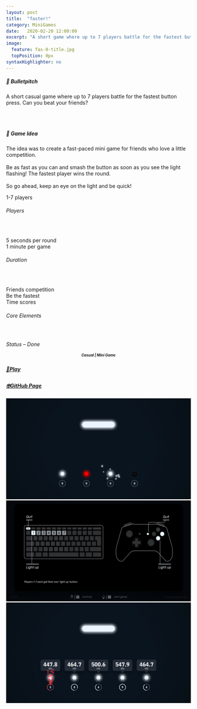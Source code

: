 ```yaml
---
layout: post
title:  "faster!"
category: MiniGames
date:   2020-02-20 12:00:00
excerpt: "A short game where up to 7 players battle for the fastest button press."
image:
  feature: fas-0-title.jpg
  topPosition: 0px
syntaxHighlighter: no
---
```


<div class="card-wrapper text paddings">
  <h5>🚀 Bulletpitch</h5>
  <p>A short casual game where up to 7 players battle for the fastest button press. Can you beat your friends?</p>

  <br>
  <br>

  <h5>💭 Game Idea</h5>
  <p>
    The idea was to create a fast-paced mini game for friends who love a little competition.
    <br>
    <br>
    Be as fast as you can and smash the button as soon as you see the light flashing! The fastest player wins the round.
    <br>
    <br>
    So go ahead, keep an eye on the light and be quick!
  </p>
</div>

<div class="card-wrapper info paddings">
  <p>
    1-7 players
  </p>
  <h6>Players</h6>
  <br>
  <p>
    5 seconds per round
    <br>
    1 minute per game
  </p>
  <h6>Duration</h6>
  <br>
  <p>
    Friends competition
    <br>
    Be the fastest
    <br>
    Time scores
  </p>
  <h6>Core Elements</h6>
  <br>
  <p>
    <div class="bar">
      <div class="bar progress" style="width: 100%;"></div>
    </div>
  </p>
  <h6 style="margin: -2px 0 0 0;">Status – Done</h6>
</div>

<div class="card-wrapper genre paddings" style="text-align: center;">
  <h5 style="font-size: 70%; line-height: 1rem;">Casual | Mini Game</h5>
</div>

<div class="button-wrapper">
  <div class="buttons">
    <a href="https://feierabend-crew.com/games/faster/index.html" target="_blank">
      <div class="play-button interaction">
        <h5 style="line-height: 1.4rem;">🤘Play</h5>
      </div>
    </a>
    <div class="gap"></div>
    <a href="https://github.com/thomas-theux/faster" target="_blank">
      <div class="git-button interaction">
        <h5 style="line-height: 1.3rem;">🤓GitHub Page</h5>
      </div>
    </a>
  </div>
</div>

<div class="card-wrapper picture">
  <a href="https://feierabend-crew.com/assets/images/games/fas/fas-1-4players.jpg">
    <img src="assets/images/games/fas/fas-1-4players.jpg" alt="Title screen">
  </a>
</div>

<div class="card-wrapper picture">
  <a href="https://feierabend-crew.com/assets/images/games/fas/fas-2-controls.jpg">
    <img src="assets/images/games/fas/fas-2-controls.jpg" alt="2 players fail">
  </a>
</div>

<div class="card-wrapper picture">
  <a href="https://feierabend-crew.com/assets/images/games/fas/fas-3-winner.jpg">
    <img src="assets/images/games/fas/fas-3-winner.jpg" alt="Player one wins the round">
  </a>
</div>